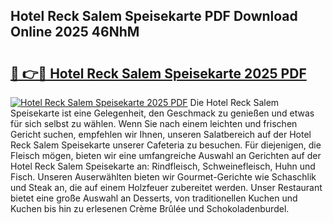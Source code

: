## Hotel Reck Salem Speisekarte PDF Download Online 2025 46NhM

# <h2><a href="http://gcaij6n.nevu.top/?p=Hotel+Reck+Salem+Speisekarte">🔗 👉🔴 Hotel Reck Salem Speisekarte 2025 PDF</a></h2>

[![Hotel Reck Salem Speisekarte 2025 PDF](https://i.imgur.com/dBaPXMq.png)](http://gcaij6n.nevu.top/?p=Hotel+Reck+Salem+Speisekarte)
Die Hotel Reck Salem Speisekarte ist eine Gelegenheit, den Geschmack zu genießen und etwas für sich selbst zu wählen. Wenn Sie nach einem leichten und frischen Gericht suchen, empfehlen wir Ihnen, unseren Salatbereich auf der Hotel Reck Salem Speisekarte unserer Cafeteria zu besuchen. Für diejenigen, die Fleisch mögen, bieten wir eine umfangreiche Auswahl an Gerichten auf der Hotel Reck Salem Speisekarte an: Rindfleisch, Schweinefleisch, Huhn und Fisch. Unseren Auserwählten bieten wir Gourmet-Gerichte wie Schaschlik und Steak an, die auf einem Holzfeuer zubereitet werden. Unser Restaurant bietet eine große Auswahl an Desserts, von traditionellen Kuchen und Kuchen bis hin zu erlesenen Crème Brûlée und Schokoladenburdel.
